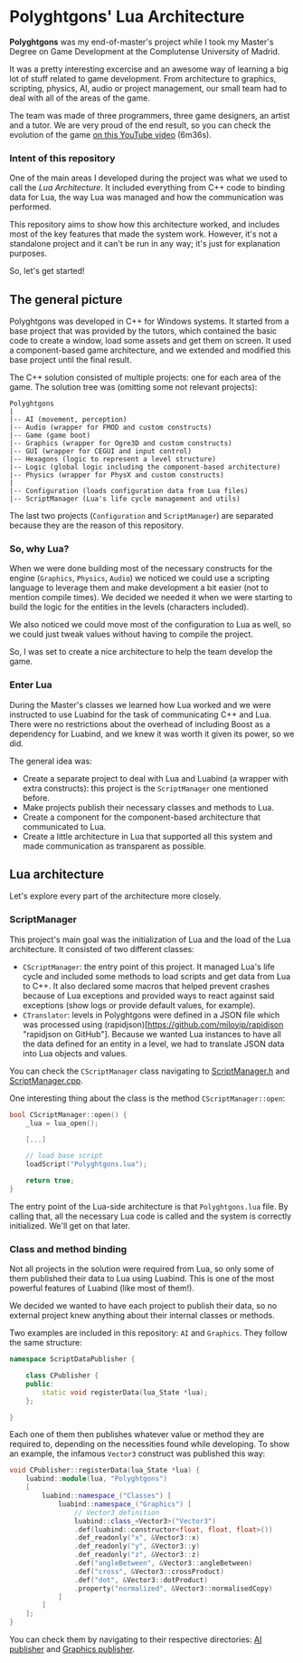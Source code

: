 # Polyghtgons' Lua Architecture

**Polyghtgons** was my end-of-master's project while I took my Master's Degree on Game Development at the Complutense University of Madrid.

It was a pretty interesting excercise and an awesome way of learning a big lot of stuff related to game development. From architecture to graphics, scripting, physics, AI, audio or project management, our small team had to deal with all of the areas of the game.

The team was made of three programmers, three game designers, an artist and a tutor. We are very proud of the end result, so you can check the evolution of the game [on this YouTube video](https://youtu.be/Ut2xfulNwJM "Polyghtgons Evolution on YouTube") (6m36s).

### Intent of this repository

One of the main areas I developed during the project was what we used to call the *Lua Architecture*. It included everything from C++ code to binding data for Lua, the way Lua was managed and how the communication was performed.

This repository aims to show how this architecture worked, and includes most of the key features that made the system work. However, it's not a standalone project and it can't be run in any way; it's just for explanation purposes.

So, let's get started!

## The general picture

Polyghtgons was developed in C++ for Windows systems. It started from a base project that was provided by the tutors, which contained the basic code to create a window, load some assets and get them on screen. It used a component-based game architecture, and we extended and modified this base project until the final result.

The C++ solution consisted of multiple projects: one for each area of the game. The solution tree was (omitting some not relevant projects):

    Polyghtgons
    |
    |-- AI (movement, perception)
    |-- Audio (wrapper for FMOD and custom constructs)
    |-- Game (game boot)
    |-- Graphics (wrapper for Ogre3D and custom constructs)
    |-- GUI (wrapper for CEGUI and input control)
    |-- Hexagons (logic to represent a level structure)
    |-- Logic (global logic including the component-based architecture)
    |-- Physics (wrapper for PhysX and custom constructs)
    |
    |-- Configuration (loads configuration data from Lua files)
    |-- ScriptManager (Lua's life cycle management and utils)

The last two projects (`Configuration` and `ScriptManager`) are separated because they are the reason of this repository.

### So, why Lua?

When we were done building most of the necessary constructs for the engine (`Graphics`, `Physics`, `Audio`) we noticed we could use a scripting language to leverage them and make development a bit easier (not to mention compile times). We decided we needed it when we were starting to build the logic for the entities in the levels (characters included).

We also noticed we could move most of the configuration to Lua as well, so we could just tweak values without having to compile the project.

So, I was set to create a nice architecture to help the team develop the game.

### Enter Lua

During the Master's classes we learned how Lua worked and we were instructed to use Luabind for the task of communicating C++ and Lua. There were no restrictions about the overhead of including Boost as a dependency for Luabind, and we knew it was worth it given its power, so we did.

The general idea was:

  - Create a separate project to deal with Lua and Luabind (a wrapper with extra constructs): this project is the `ScriptManager` one mentioned before.
  - Make projects publish their necessary classes and methods to Lua.
  - Create a component for the component-based architecture that communicated to Lua.
  - Create a little architecture in Lua that supported all this system and made communication as transparent as possible.

## Lua architecture

Let's explore every part of the architecture more closely.

### ScriptManager

This project's main goal was the initialization of Lua and the load of the Lua architecture. It consisted of two different classes:

  - `CScriptManager`: the entry point of this project. It managed Lua's life cycle and included some methods to load scripts and get data from Lua to C++. It also declared some macros that helped prevent crashes because of Lua exceptions and provided ways to react against said exceptions (show logs or provide default values, for example).
  - `CTranslator`: levels in Polyghtgons were defined in a JSON file which was processed using (rapidjson)[https://github.com/miloyip/rapidjson "rapidjson on GitHub"]. Because we wanted Lua instances to have all the data defined for an entity in a level, we had to translate JSON data into Lua objects and values.

You can check the `CScriptManager` class navigating to [ScriptManager.h](C++/ScriptManager/ScriptManager.h) and [ScriptManager.cpp](C++/ScriptManager/ScriptManager.cpp).

One interesting thing about the class is the method `CScriptManager::open`:

```C++
bool CScriptManager::open() {
    _lua = lua_open();

    [...]

    // load base script
    loadScript("Polyghtgons.lua");

    return true;
}
```

The entry point of the Lua-side architecture is that `Polyghtgons.lua` file. By calling that, all the necessary Lua code is called and the system is correctly initialized. We'll get on that later.

### Class and method binding

Not all projects in the solution were required from Lua, so only some of them published their data to Lua using Luabind. This is one of the most powerful features of Luabind (like most of them!).

We decided we wanted to have each project to publish their data, so no external project knew anything about their internal classes or methods.

Two examples are included in this repository: `AI` and `Graphics`. They follow the same structure:

```C++
namespace ScriptDataPublisher {

    class CPublisher {
    public:
        static void registerData(lua_State *lua);
    };

}
```

Each one of them then publishes whatever value or method they are required to, depending on the necessities found while developing. To show an example, the infamous `Vector3` construct was published this way:

```C++
void CPublisher::registerData(lua_State *lua) {
    luabind::module(lua, "Polyghtgons")
    [
        luabind::namespace_("Classes") [
            luabind::namespace_("Graphics") [
                // Vector3 definition
                luabind::class_<Vector3>("Vector3")
                .def(luabind::constructor<float, float, float>())
                .def_readonly("x", &Vector3::x)
                .def_readonly("y", &Vector3::y)
                .def_readonly("z", &Vector3::z)
                .def("angleBetween", &Vector3::angleBetween)
                .def("cross", &Vector3::crossProduct)
                .def("dot", &Vector3::dotProduct)
                .property("normalized", &Vector3::normalisedCopy)
            ]
        ]
    ];
}
```

You can check them by navigating to their respective directories: [AI publisher](C++/DataBindingExamples/AI/ScriptDataPublisher) and [Graphics publisher](C++/DataBindingExamples/Graphics/ScriptDataPublisher).
